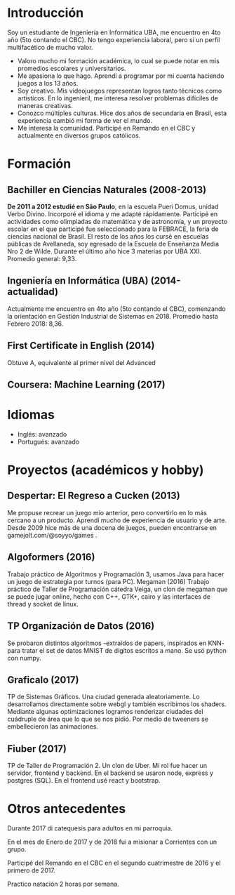 # Introducción
Soy un estudiante de Ingeniería en Informática UBA, me encuentro en 4to año (5to contando el CBC). No tengo experiencia laboral, pero sí un perfil multifacético de mucho valor. 
- Valoro mucho mi formación académica, lo cual se puede notar en mis promedios escolares y universitarios.
- Me apasiona lo que hago. Aprendí a programar por mi cuenta haciendo juegos a los 13 años.
- Soy creativo. Mis videojuegos representan logros tanto técnicos como artísticos. En lo ingenieril, me interesa resolver problemas difíciles de maneras creativas.
- Conozco múltiples culturas. Hice dos años de secundaria en Brasil, esta experiencia cambió mi forma de ver el mundo.
- Me interesa la comunidad. Participé en Remando en el CBC y actualmente en diversos grupos católicos.

# Formación

## Bachiller en Ciencias Naturales (2008-2013)

__De 2011 a 2012 estudié en São Paulo__, en la escuela Pueri Domus, unidad Verbo Divino. Incorporé el idioma y me adapté rápidamente. Participé en actividades como olimpiadas de matemática y de astronomía, y un proyecto escolar en el que participé fue seleccionado para la FEBRACE, la feria de ciencias nacional de Brasil.
El resto de los años los cursé en escuelas públicas de Avellaneda, soy egresado de la Escuela de Enseñanza Media Nro 2 de Wilde. Durante el último año hice 3 materias por UBA XXI.
Promedio general: 9,33.

## Ingeniería en Informática (UBA) (2014-actualidad)

Actualmente me encuentro en 4to año (5to contando el CBC), comenzando la orientación en Gestión Industrial de Sistemas en 2018. Promedio hasta Febrero 2018: 8,36.

## First Certificate in English (2014)

Obtuve A, equivalente al primer nivel del Advanced

## Coursera: Machine Learning (2017)


# Idiomas
- Inglés: avanzado
- Portugués: avanzado

# Proyectos (académicos y hobby)

## Despertar: El Regreso a Cucken (2013)
Me propuse recrear un juego mío anterior, pero convertirlo en lo más cercano a un producto. Aprendí mucho de experiencia de usuario y de arte. Desde 2009 hice más de una docena de juegos, pueden encontrarse en gamejolt.com/@soyyo/games .
## Algoformers (2016)
Trabajo práctico de Algoritmos y Programación 3, usamos Java para hacer un juego de estrategia por turnos (para PC).
Megaman (2016)
Trabajo práctico de Taller de Programación cátedra Veiga, un clon de megaman que se puede jugar online, hecho con C++, GTK+, cairo y las interfaces de thread y socket de linux.
## TP Organización de Datos (2016)
Se probaron distintos algoritmos -extraídos de papers, inspirados en KNN- para tratar el set de datos MNIST de dígitos escritos a mano. Se usó python con numpy.
## Graficalo (2017)
TP de Sistemas Gráficos. Una ciudad generada aleatoriamente. Lo desarrollamos directamente sobre webgl y también escribimos los shaders. Mediante algunas optimizaciones logramos renderizar ciudades del cuádruple de área que lo que se nos pidió. Por medio de tweeners se embellecieron las animaciones.
## Fiuber (2017)
TP de Taller de Programación 2. Un clon de Uber. Mi rol fue hacer un servidor, frontend y backend. En el backend se usaron node, express y postgres (SQL). En el frontend usé react y bootstrap.

# Otros antecedentes

Durante 2017 di catequesis para adultos en mi parroquia.

En el mes de Enero de 2017 y de 2018 fui a misionar a Corrientes con un grupo.

Participé del Remando en el CBC en el segundo cuatrimestre de 2016 y el primero de 2017.

Practico natación 2 horas por semana.



